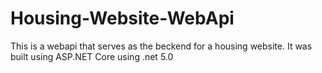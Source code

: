 # Housing-Website-WebApi
This is a webapi that serves as the beckend for a housing website. It was built using ASP.NET Core using .net 5.0 
